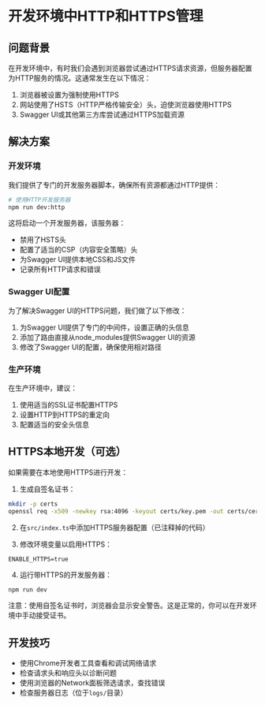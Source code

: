 # 开发环境中HTTP和HTTPS管理

## 问题背景

在开发环境中，有时我们会遇到浏览器尝试通过HTTPS请求资源，但服务器配置为HTTP服务的情况。这通常发生在以下情况：

1. 浏览器被设置为强制使用HTTPS
2. 网站使用了HSTS（HTTP严格传输安全）头，迫使浏览器使用HTTPS
3. Swagger UI或其他第三方库尝试通过HTTPS加载资源

## 解决方案

### 开发环境

我们提供了专门的开发服务器脚本，确保所有资源都通过HTTP提供：

```bash
# 使用HTTP开发服务器
npm run dev:http
```

这将启动一个开发服务器，该服务器：
- 禁用了HSTS头
- 配置了适当的CSP（内容安全策略）头
- 为Swagger UI提供本地CSS和JS文件
- 记录所有HTTP请求和错误

### Swagger UI配置

为了解决Swagger UI的HTTPS问题，我们做了以下修改：

1. 为Swagger UI提供了专门的中间件，设置正确的头信息
2. 添加了路由直接从node_modules提供Swagger UI的资源
3. 修改了Swagger UI的配置，确保使用相对路径

### 生产环境

在生产环境中，建议：

1. 使用适当的SSL证书配置HTTPS
2. 设置HTTP到HTTPS的重定向
3. 配置适当的安全头信息

## HTTPS本地开发（可选）

如果需要在本地使用HTTPS进行开发：

1. 生成自签名证书：

```bash
mkdir -p certs
openssl req -x509 -newkey rsa:4096 -keyout certs/key.pem -out certs/cert.pem -days 365 -nodes
```

2. 在`src/index.ts`中添加HTTPS服务器配置（已注释掉的代码）

3. 修改环境变量以启用HTTPS：
```
ENABLE_HTTPS=true
```

4. 运行带HTTPS的开发服务器：
```bash
npm run dev
```

注意：使用自签名证书时，浏览器会显示安全警告。这是正常的，你可以在开发环境中手动接受证书。

## 开发技巧

- 使用Chrome开发者工具查看和调试网络请求
- 检查请求头和响应头以诊断问题
- 使用浏览器的Network面板筛选请求，查找错误
- 检查服务器日志（位于`logs/`目录） 